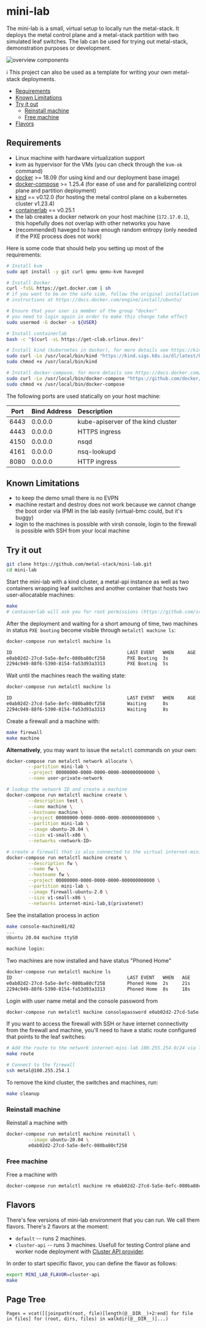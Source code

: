 # mini-lab

The mini-lab is a small, virtual setup to locally run the metal-stack. It deploys the metal control plane and a metal-stack partition with two simulated leaf switches. The lab can be used for trying out metal-stack, demonstration purposes or development.

![overview components](docs/overview.png)

ℹ This project can also be used as a template for writing your own metal-stack deployments.

<!-- TOC depthfrom:2 depthto:6 withlinks:true updateonsave:false orderedlist:false -->

- [Requirements](#requirements)
- [Known Limitations](#known-limitations)
- [Try it out](#try-it-out)
    - [Reinstall machine](#reinstall-machine)
    - [Free machine](#free-machine)
- [Flavors](#flavors)

<!-- /TOC -->

## Requirements

- Linux machine with hardware virtualization support
- kvm as hypervisor for the VMs (you can check through the `kvm-ok` command)
- [docker](https://www.docker.com/) >= 18.09 (for using kind and our deployment base image)
- [docker-compose](https://docs.docker.com/compose/) >= 1.25.4 (for ease of use and for parallelizing control plane and partition deployment)
- [kind](https://github.com/kubernetes-sigs/kind/releases) == v0.12.0 (for hosting the metal control plane on a kubernetes cluster v1.23.4)
- [containerlab](https://containerlab.srlinux.dev/install/) == v0.25.1
- the lab creates a docker network on your host machine (`172.17.0.1`), this hopefully does not overlap with other networks you have
- (recommended) haveged to have enough random entropy (only needed if the PXE process does not work)

Here is some code that should help you setting up most of the requirements:

 ```bash
# Install kvm
sudo apt install -y git curl qemu qemu-kvm haveged

# Install Docker
curl -fsSL https://get.docker.com | sh
# if you want to be on the safe side, follow the original installation
# instructions at https://docs.docker.com/engine/install/ubuntu/

# Ensure that your user is member of the group "docker"
# you need to login again in order to make this change take effect
sudo usermod -G docker -a ${USER}

# Install containerlab
bash -c "$(curl -sL https://get-clab.srlinux.dev)"

# Install kind (kubernetes in docker), for more details see https://kind.sigs.k8s.io/docs/user/quick-start/#installation
sudo curl -Lo /usr/local/bin/kind "https://kind.sigs.k8s.io/dl/latest/kind-linux-amd64"
sudo chmod +x /usr/local/bin/kind

# Install docker-compose, for more details see https://docs.docker.com/compose/install/
sudo curl -Lo /usr/local/bin/docker-compose "https://github.com/docker/compose/releases/latest/download/docker-compose-$(uname -s)-$(uname -m)"
sudo chmod +x /usr/local/bin/docker-compose
```

The following ports are used statically on your host machine:

| Port | Bind Address | Description                        |
|:----:|:------------ |:---------------------------------- |
| 6443 |   0.0.0.0    | kube-apiserver of the kind cluster |
| 4443 |   0.0.0.0    | HTTPS ingress                      |
| 4150 |   0.0.0.0    | nsqd                               |
| 4161 |   0.0.0.0    | nsq-lookupd                        |
| 8080 |   0.0.0.0    | HTTP ingress                       |

## Known Limitations

- to keep the demo small there is no EVPN
- machine restart and destroy does not work because we cannot change the boot order via IPMI in the lab easily (virtual-bmc could, but it's buggy)
- login to the machines is possible with virsh console, login to the firewall is possible with SSH from your local machine

## Try it out

```bash
git clone https://github.com/metal-stack/mini-lab.git
cd mini-lab
```

Start the mini-lab with a kind cluster, a metal-api instance as well as two containers wrapping leaf switches and another container that hosts two user-allocatable machines:

```bash
make
# containerlab will ask you for root permissions (https://github.com/srl-labs/containerlab/issues/669)
```

After the deployment and waiting for a short amoung of time, two machines in status `PXE booting` become visible through `metalctl machine ls`:

```bash
docker-compose run metalctl machine ls

ID                                          LAST EVENT   WHEN     AGE  HOSTNAME  PROJECT  SIZE          IMAGE  PARTITION
e0ab02d2-27cd-5a5e-8efc-080ba80cf258        PXE Booting  3s
2294c949-88f6-5390-8154-fa53d93a3313        PXE Booting  5s
```

Wait until the machines reach the waiting state:

```bash
docker-compose run metalctl machine ls

ID                                          LAST EVENT   WHEN     AGE  HOSTNAME  PROJECT  SIZE          IMAGE  PARTITION
e0ab02d2-27cd-5a5e-8efc-080ba80cf258        Waiting      8s                               v1-small-x86         mini-lab
2294c949-88f6-5390-8154-fa53d93a3313        Waiting      8s                               v1-small-x86         mini-lab
```

Create a firewall and a machine with:

```bash
make firewall
make machine
```

__Alternatively__, you may want to issue the `metalctl` commands on your own:

```bash
docker-compose run metalctl network allocate \
        --partition mini-lab \
        --project 00000000-0000-0000-0000-000000000000 \
        --name user-private-network

# lookup the network ID and create a machine
docker-compose run metalctl machine create \
        --description test \
        --name machine \
        --hostname machine \
        --project 00000000-0000-0000-0000-000000000000 \
        --partition mini-lab \
        --image ubuntu-20.04 \
        --size v1-small-x86 \
        --networks <network-ID>

# create a firewall that is also connected to the virtual internet-mini-lab network
docker-compose run metalctl machine create \
        --description fw \
        --name fw \
        --hostname fw \
        --project 00000000-0000-0000-0000-000000000000 \
        --partition mini-lab \
        --image firewall-ubuntu-2.0 \
        --size v1-small-x86 \
        --networks internet-mini-lab,$(privatenet)
```

See the installation process in action

```bash
make console-machine01/02
...
Ubuntu 20.04 machine ttyS0

machine login:
```

Two machines are now installed and have status "Phoned Home"

```bash
docker-compose run metalctl machine ls
ID                                          LAST EVENT   WHEN   AGE     HOSTNAME  PROJECT                               SIZE          IMAGE                             PARTITION
e0ab02d2-27cd-5a5e-8efc-080ba80cf258        Phoned Home  2s     21s     machine   00000000-0000-0000-0000-000000000000  v1-small-x86  Ubuntu 20.04 20200331             mini-lab
2294c949-88f6-5390-8154-fa53d93a3313        Phoned Home  8s     18s     fw        00000000-0000-0000-0000-000000000000  v1-small-x86  Firewall 2 Ubuntu 20200730        mini-lab
```

Login with user name metal and the console password from

```bash
docker-compose run metalctl machine consolepassword e0ab02d2-27cd-5a5e-8efc-080ba80cf258
```

If you want to access the firewall with SSH or have internet connectivity from the firewall and machine, you'll need to have a static route configured that points to the leaf switches:

```bash
# Add the route to the network internet-mini-lab 100.255.254.0/24 via leaf01 and leaf02, whose IPs are dynamically allocated. Make sure there's no old route before execution.
make route

# Connect to the firewall
ssh metal@100.255.254.1
```

To remove the kind cluster, the switches and machines, run:

```bash
make cleanup
```

### Reinstall machine

Reinstall a machine with

```bash
docker-compose run metalctl machine reinstall \
        --image ubuntu-20.04 \
        e0ab02d2-27cd-5a5e-8efc-080ba80cf258
```

### Free machine

Free a machine with

```bash
docker-compose run metalctl machine rm e0ab02d2-27cd-5a5e-8efc-080ba80cf258
```

## Flavors

There's few versions of mini-lab environment that you can run. We call them flavors. There's 2 flavors at the moment:

- `default` -- runs 2 machines.
- `cluster-api` -- runs 3 machines. Usefull for testing Control plane and worker node deployment with [Cluster API provider](https://github.com/metal-stack/cluster-api-provider-metalstack).

In order to start specific flavor, you can define the flavor as follows:

```bash
export MINI_LAB_FLAVOR=cluster-api
make
```

## Page Tree

```@contents
Pages = vcat([[joinpath(root, file)[length(@__DIR__)+2:end] for file in files] for (root, dirs, files) in walkdir(@__DIR__)]...)
```
